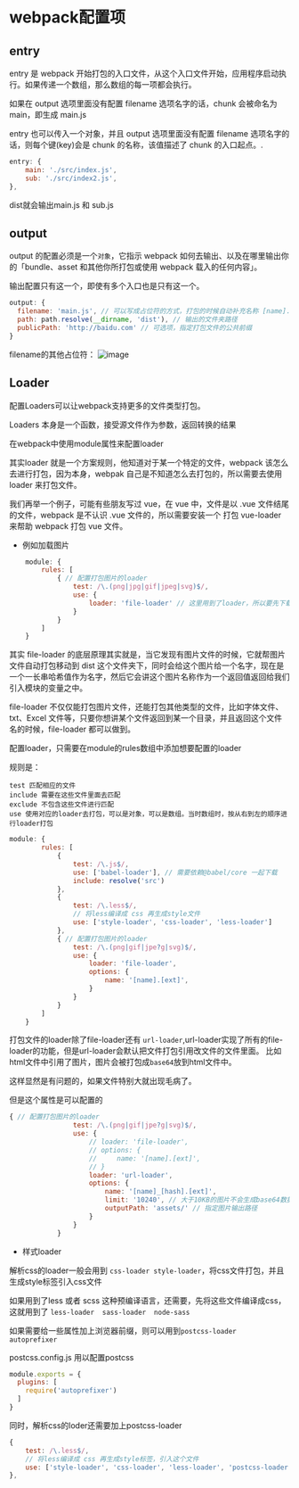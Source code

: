 # webpack配置项

## entry

entry 是 webpack 开始打包的入口文件，从这个入口文件开始，应用程序启动执行。如果传递一个数组，那么数组的每一项都会执行。

如果在 output 选项里面没有配置 filename 选项名字的话，chunk 会被命名为 main，即生成 main.js

entry 也可以传入一个对象，并且 output 选项里面没有配置 filename 选项名字的话，则每个键(key)会是 chunk 的名称，该值描述了 chunk 的入口起点。.

```js
entry: {
	main: './src/index.js',
	sub: './src/index2.js',
},
```

dist就会输出main.js 和 sub.js

## output

output 的配置必须是一个`对象`，它指示 webpack 如何去输出、以及在哪里输出你的「bundle、asset 和其他你所打包或使用 webpack 载入的任何内容」。

输出配置只有这一个，即使有多个入口也是只有这一个。

```js
output: {
  filename: 'main.js', // 可以写成占位符的方式，打包的时候自动补充名称 [name].js
  path: path.resolve(__dirname, 'dist'), // 输出的文件夹路径
  publicPath: 'http://baidu.com' // 可选项，指定打包文件的公共前缀
}
```

filename的其他占位符：
![image](https://user-gold-cdn.xitu.io/2020/7/13/17347b81e6400bb4?w=690&h=210&f=jpeg&s=23203)

## Loader

配置Loaders可以让webpack支持更多的文件类型打包。

Loaders 本身是一个函数，接受源文件作为参数，返回转换的结果

在webpack中使用module属性来配置loader

其实loader 就是一个方案规则，他知道对于某一个特定的文件，webpack 该怎么去进行打包，因为本身，webpak 自己是不知道怎么去打包的，所以需要去使用 loader 来打包文件。

我们再举一个例子，可能有些朋友写过 vue，在 vue 中，文件是以 .vue 文件结尾的文件，webpack 是不认识 .vue 文件的，所以需要安装一个 打包 vue-loader 来帮助 webpack 打包 vue 文件。

- 例如加载图片

```js
    module: {
        rules: [
            { // 配置打包图片的loader
                test: /\.(png|jpg|gif|jpeg|svg)$/,
                use: {
                    loader: 'file-loader' // 这里用到了loader，所以要先下载它
                }
            }
        ]
    }
```

其实 file-loader 的底层原理其实就是，当它发现有图片文件的时候，它就帮图片文件自动打包移动到 dist 这个文件夹下，同时会给这个图片给一个名字，现在是一个一长串哈希值作为名字，然后它会讲这个图片名称作为一个返回值返回给我们引入模块的变量之中。

file-loader 不仅仅能打包图片文件，还能打包其他类型的文件，比如字体文件、txt、Excel 文件等，只要你想讲某个文件返回到某一个目录，并且返回这个文件名的时候，file-loader 都可以做到。

配置loader，只需要在module的rules数组中添加想要配置的loader

规则是：

    test 匹配相应的文件
    include 需要在这些文件里面去匹配
    exclude 不包含这些文件进行匹配
    use 使用对应的loader去打包，可以是对象，可以是数组。当时数组时，按从右到左的顺序进行loader打包

```js
module: {
        rules: [
            {
                test: /\.js$/,
                use: ['babel-loader'], // 需要依赖@babel/core 一起下载
                include: resolve('src')
            },
            {
                test: /\.less$/,
                // 将less编译成 css 再生成style文件
                use: ['style-loader', 'css-loader', 'less-loader']
            },
            { // 配置打包图片的loader
                test: /\.(png|gif|jpe?g|svg)$/,
                use: {
                    loader: 'file-loader',
                    options: {
                        name: '[name].[ext]',
                    }
                }
            }
        ]
    }
```

打包文件的loader除了file-loader还有 `url-loader`,url-loader实现了所有的file-loader的功能，但是url-loader会默认把文件打包引用改文件的文件里面。
比如html文件中引用了图片，图片会被打包成`base64`放到html文件中。

这样显然是有问题的，如果文件特别大就出现毛病了。

但是这个属性是可以配置的

```js
{ // 配置打包图片的loader
                test: /\.(png|gif|jpe?g|svg)$/,
                use: {
                    // loader: 'file-loader',
                    // options: {
                    //     name: '[name].[ext]',
                    // }
                    loader: 'url-loader',
                    options: {
                        name: '[name]_[hash].[ext]', 
                        limit: '10240', // 大于10KB的图片不会生成base64数据
                        outputPath: 'assets/' // 指定图片输出路径
                    }
                }
            }
```

- 样式loader

解析css的loader一般会用到 `css-loader style-loader`，将css文件打包，并且生成style标签引入css文件

如果用到了less 或者 scss 这种预编译语言，还需要，先将这些文件编译成css，这就用到了 `less-loader  sass-loader  node-sass`

如果需要给一些属性加上浏览器前缀，则可以用到`postcss-loader  autoprefixer`

postcss.config.js 用以配置postcss

```js
module.exports = {
  plugins: [
    require('autoprefixer')
  ]
}
```
同时，解析css的loder还需要加上postcss-loader

```js
{
    test: /\.less$/,
    // 将less编译成 css 再生成style标签，引入这个文件
    use: ['style-loader', 'css-loader', 'less-loader', 'postcss-loader']
},
```